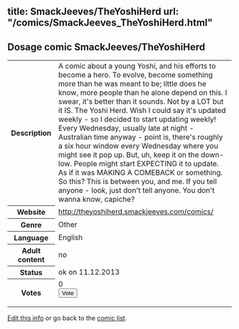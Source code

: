 title: SmackJeeves/TheYoshiHerd
url: "/comics/SmackJeeves_TheYoshiHerd.html"
---
Dosage comic SmackJeeves/TheYoshiHerd
-----------------------------------------

<p id="msg"></p>
<script type="text/javascript">
if (window.location.search === '?edit_info_mail=sent_ok') {
  var elem = document.getElementById("msg");
  elem.innerHTML = 'Edited information sucessfully sent for review, which is usually done daily. Thanks!';
  elem.className = 'ok';
}
</script>
<table class="comicinfo">
<tr>
<th>Description</th><td>A comic about a young Yoshi, and his efforts to become a hero. To evolve, become something more than he was meant to be; little does he know, more people than he alone depend on this. I swear, it's better than it sounds. Not by a LOT but it IS. The Yoshi Herd. Wish I could say it's updated weekly - so I decided to start updating weekly! Every Wednesday, usually late at night - Australian time anyway - point is, there's roughly a six hour window every Wednesday where you might see it pop up. But, uh, keep it on the down-low. People might start EXPECTING it to update. As if it was MAKING A COMEBACK or something. So this? This is between you, and me. If you tell anyone - look, just don't tell anyone. You don't wanna know, capiche?</td>
</tr>
<tr>
<th>Website</th><td><a href="http://theyoshiherd.smackjeeves.com/comics/">http://theyoshiherd.smackjeeves.com/comics/</a></td>
</tr>
<tr>
<th>Genre</th><td>Other</td>
</tr>
<tr>
<th>Language</th><td>English</td>
</tr>
<tr>
<th>Adult content</th><td>no</td>
</tr>
<tr>
<th>Status</th><td>ok on 11.12.2013</td>
</tr>
<tr>
<th>Votes</th><td>0
<form action="http://gaecounter.appspot.com/count/" method="POST">
<input name="name" type="hidden" value="SmackJeeves_TheYoshiHerd"/>
<input name="uid" type="hidden" id="voteuid" value=""/>
<input type="submit" value="Vote"/>
</form>
</td>
</tr>
</table>
<script type="text/javascript">
var ua = navigator.userAgent;
document.getElementById("voteuid").value = ua.replace(/[^a-zA-Z0-9\._:]/g , "_");;
</script>

[Edit this info](SmackJeeves_TheYoshiHerd_edit.html) or go back to the [comic list](../comic-index.html).
